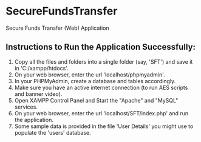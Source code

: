 # SecureFundsTransfer

Secure Funds Transfer (Web) Application

Instructions to Run the Application Successfully:
-------------------------------------------------
1. Copy all the files and folders into a single folder (say, 'SFT') and save it in 'C:/xampp/htdocs'.
2. On your web browser, enter the url 'localhost/phpmyadmin'.
3. In your PHPMyAdmin, create a database and tables accordingly.
4. Make sure you have an active internet connection (to run AES scripts and banner video).
5. Open XAMPP Control Panel and Start the "Apache" and "MySQL" services.
6. On your web browser, enter the url 'localhost/SFT/index.php' and run the application.
7. Some sample data is provided in the file 'User Details' you might use to populate the 'users' database.
